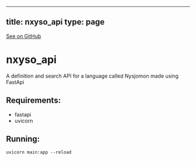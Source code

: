 
---
title: nxyso_api
type: page
---

[See on GitHub](https://github.com/jakeroggenbuck/nxyso_api/)

# nxyso_api
A definition and search API for a language called Nysjomon made using FastApi

## Requirements: 
- fastapi
- uvicorn

## Running:
`uvicorn main:app --reload`
